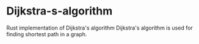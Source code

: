 # Dijkstra-s-algorithm
Rust implementation of Dijkstra's algorithm
Dijkstra's algorithm is used for finding shortest path in a graph.
